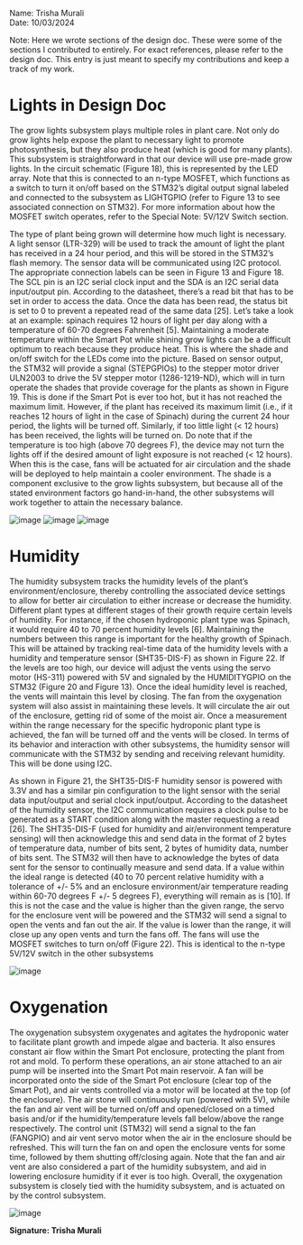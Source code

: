 Name: Trisha Murali <br/>
Date: 10/03/2024

Note: Here we wrote sections of the design doc. These were some of the sections I contributed to entirely. For exact references, please refer to the design doc. This entry is just meant to specify my contributions and keep a track of my work. 

# Lights in Design Doc 

The grow lights subsystem plays multiple roles in plant care. Not only do grow lights help expose the plant to necessary light to promote photosynthesis, but they also produce heat (which is good for many plants). This subsystem is straightforward in that our device will use pre-made grow lights. In the circuit schematic (Figure 18), this is represented by the LED array. Note that this is connected to an n-type MOSFET, which functions as a switch to turn it on/off based on the STM32’s digital output signal labeled and connected to the subsystem as LIGHTGPIO (refer to Figure 13 to see associated connection on STM32). For more information about how the MOSFET switch operates, refer to the Special Note: 5V/12V Switch section. 

The type of plant being grown will determine how much light is necessary. A light sensor (LTR-329) will be used to track the amount of light the plant has received in a 24 hour period, and this will be stored in the STM32’s flash memory. The sensor data will be communicated using I2C protocol. The appropriate connection labels can be seen in Figure 13 and Figure 18. The SCL pin is an I2C serial clock input and the SDA is an I2C serial data input/output pin. According to the datasheet, there’s a read bit that has to be set in order to access the data. Once the data has been read, the status bit is set to 0 to prevent a repeated read of the same data [25]. Let’s take a look at an example: spinach requires 12 hours of light per day along with a temperature of 60-70 degrees Fahrenheit [5]. Maintaining a moderate temperature within the Smart Pot while shining grow lights can be a difficult optimum to reach because they produce heat. This is where the shade and on/off switch for the LEDs come into the picture. Based on sensor output, the STM32 will provide a signal  (STEPGPIOs) to the stepper motor driver ULN2003 to drive the 5V stepper motor (1286-1219-ND), which will in turn operate the shades that provide coverage for the plants as shown in Figure 19. This is done if the Smart Pot is ever too hot, but it has not reached the maximum limit. However, if the plant has received its maximum limit (i.e., if it reaches 12 hours of light in the case of Spinach) during the current 24 hour period, the lights will be turned off. Similarly, if too little light (< 12 hours) has been received, the lights will be turned on. Do note that if the temperature is too high (above 70 degrees F), the device may not turn the lights off if the desired amount of light exposure is not reached (< 12 hours). When this is the case, fans will be actuated for air circulation and the shade will be deployed to help maintain a cooler environment. The shade is a component exclusive to the grow lights subsystem, but because all of the stated environment factors go hand-in-hand, the other subsystems will work together to attain the necessary balance. 

![image](https://github.com/user-attachments/assets/aff42195-fb6e-4c70-bee7-ac8d9d3a8d45)
![image](https://github.com/user-attachments/assets/6443093b-e170-491b-ad86-3c695c00573a)
![image](https://github.com/user-attachments/assets/275fc274-531e-4802-8f17-defce86bf50a)

# Humidity 
The humidity subsystem tracks the humidity levels of the plant’s environment/enclosure, thereby controlling the associated device settings to allow for better air circulation to either increase or decrease the humidity. Different plant types at different stages of their growth require certain levels of humidity. For instance, if the chosen hydroponic plant type was Spinach, it would require 40 to 70 percent humidity levels [6]. Maintaining the numbers between this range is important for the healthy growth of Spinach. This will be attained by tracking real-time data of the humidity levels with a humidity and temperature sensor (SHT35-DIS-F) as shown in Figure 22. If the levels are too high, our device will adjust the vents using the servo motor (HS-311) powered with 5V and signaled by the HUMIDITYGPIO on the STM32 (Figure 20 and Figure 13). Once the ideal humidity level is reached, the vents will maintain this level by closing. The fan from the oxygenation system will also assist in maintaining these levels. It will circulate the air out of the enclosure, getting rid of some of the moist air. Once a measurement within the range necessary for the specific hydroponic plant type is achieved, the fan will be turned off and the vents will be closed. In terms of its behavior and interaction with other subsystems, the humidity sensor will communicate with the STM32 by sending and receiving relevant humidity. This will be done using I2C. 

As shown in Figure 21, the SHT35-DIS-F humidity sensor is powered with 3.3V and has a similar pin configuration to the light sensor with the serial data input/output and serial clock input/output. According to the datasheet of the humidity sensor, the I2C communication requires a clock pulse to be generated as a START condition along with the master requesting a read [26]. The SHT35-DIS-F (used for humidity and air/environment temperature sensing) will then acknowledge this and send data in the format of 2 bytes of temperature data, number of bits sent, 2 bytes of humidity data, number of bits sent. The STM32 will then have to acknowledge the bytes of data sent for the sensor to continually measure and send data. If a value within the ideal range is detected (40 to 70 percent relative humidity with a tolerance of +/- 5% and an enclosure environment/air temperature reading within 60-70 degrees F +/- 5 degrees F), everything will remain as is [10]. If this is not the case and the value is higher than the given range, the servo for the enclosure vent will be powered and the STM32 will send a signal to open the vents and fan out the air. If the value is lower than the range, it will close up any open vents and turn the fans off. The fans will use the MOSFET switches to turn on/off (Figure 22). This is identical to the n-type 5V/12V switch in the other subsystems

![image](https://github.com/user-attachments/assets/f27cd121-f251-4c72-b77f-107e1806d2d6)

# Oxygenation
The oxygenation subsystem oxygenates and agitates the hydroponic water to facilitate plant growth and impede algae and bacteria. It also ensures constant air flow within the Smart Pot enclosure, protecting the plant from rot and mold. To perform these operations, an air stone attached to an air pump will be inserted into the Smart Pot main reservoir. A fan will be incorporated onto the side of the Smart Pot enclosure (clear top of the Smart Pot), and air vents controlled via a motor will be located at the top (of the enclosure). The air stone will continuously run (powered with 5V), while the fan and air vent will be turned on/off and opened/closed on a timed basis and/or if the humidity/temperature levels fall below/above the range respectively. The control unit (STM32) will send a signal to the fan (FANGPIO) and air vent servo motor when the air in the enclosure should be refreshed. This will turn the fan on and open the enclosure vents for some time, followed by them shutting off/closing again. Note that the fan and air vent are also considered a part of the humidity subsystem, and aid in lowering enclosure humidity if it ever is too high. Overall, the oxygenation subsystem is closely tied with the humidity subsystem, and is actuated on by the control subsystem.

![image](https://github.com/user-attachments/assets/40d6b522-0a98-4519-8c96-c9468f2f0338)

**Signature: Trisha Murali**
